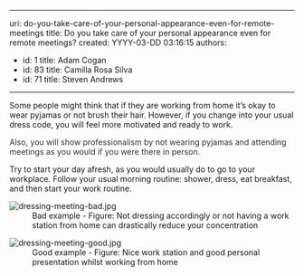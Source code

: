 

---
uri: do-you-take-care-of-your-personal-appearance-even-for-remote-meetings
title: Do you take care of your personal appearance even for remote meetings?
created: YYYY-03-DD 03:16:15
authors:
  - id: 1
    title: Adam Cogan
  - id: 83
    title: Camilla Rosa Silva
  - id: 71
    title: Steven Andrews
---




<span class='intro'> <p>Some people might think that if they are working from home it’s okay to wear pyjamas or not brush their hair. However, if you change into your usual dress code, you will feel more motivated and ready to work.<br></p><span style="color&#58;#333333;">​​Also, you will show professionalism by not wearing pyjamas​ and attending meetings as you would if you were there in person.​​</span><br> </span>

<p>​Try to start your day afresh, as you would usually do&#160;to go to your workplace. Follow your usual morning routine&#58; shower, dress, eat breakfast, and then start your work routine.<br></p><dl class="badImage"><dt>
      <img src="/PublishingImages/dressing-meeting-bad.jpg" alt="dressing-meeting-bad.jpg" />
   </dt><dd>Bad example - Figure&#58; Not dressing accordingly or not having a work station from home can drastically reduce your concentration</dd></dl><dl class="goodImage"><dt>
         <img src="/PublishingImages/dressing-meeting-good.jpg" alt="dressing-meeting-good.jpg" />
      </dt><dd>Good example - Figure&#58; Nice work station and good personal presentation whilst&#160;working ​from home<span style="color&#58;#444444;">​</span><span style="color&#58;#444444;">​</span></dd></dl>


